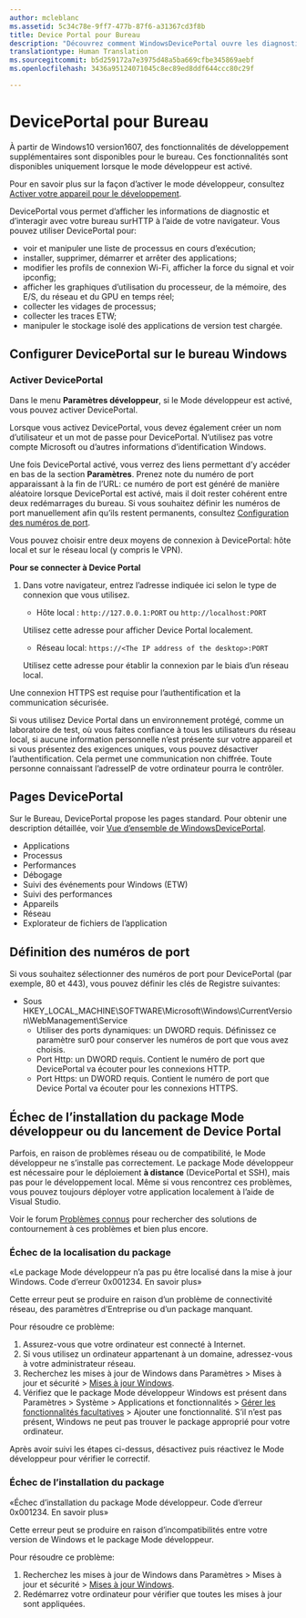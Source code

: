 ```yaml
---
author: mcleblanc
ms.assetid: 5c34c78e-9ff7-477b-87f6-a31367cd3f8b
title: Device Portal pour Bureau
description: "Découvrez comment WindowsDevicePortal ouvre les diagnostics et l’automatisation sur votre bureau Windows."
translationtype: Human Translation
ms.sourcegitcommit: b5d259172a7e3975d48a5ba669cfbe345869aebf
ms.openlocfilehash: 3436a95124071045c8ec89ed8ddf644ccc80c29f

---
```

# DevicePortal pour Bureau

À partir de Windows10 version1607, des fonctionnalités de développement supplémentaires sont disponibles pour le bureau. Ces fonctionnalités sont disponibles uniquement lorsque le mode développeur est activé.

Pour en savoir plus sur la façon d’activer le mode développeur, consultez [Activer votre appareil pour le développement](../get-started/enable-your-device-for-development.md).

DevicePortal vous permet d’afficher les informations de diagnostic et d’interagir avec votre bureau surHTTP à l’aide de votre navigateur. Vous pouvez utiliser DevicePortal pour:
- voir et manipuler une liste de processus en cours d’exécution;
- installer, supprimer, démarrer et arrêter des applications;
- modifier les profils de connexion Wi-Fi, afficher la force du signal et voir ipconfig;
- afficher les graphiques d’utilisation du processeur, de la mémoire, des E/S, du réseau et du GPU en temps réel;
- collecter les vidages de processus;
- collecter les traces ETW; 
- manipuler le stockage isolé des applications de version test chargée.

## Configurer DevicePortal sur le bureau Windows

### Activer DevicePortal

Dans le menu **Paramètres développeur**, si le Mode développeur est activé, vous pouvez activer DevicePortal.  

Lorsque vous activez DevicePortal, vous devez également créer un nom d’utilisateur et un mot de passe pour DevicePortal. N’utilisez pas votre compte Microsoft ou d’autres informations d’identification Windows.  

Une fois DevicePortal activé, vous verrez des liens permettant d’y accéder en bas de la section **Paramètres**. Prenez note du numéro de port apparaissant à la fin de l’URL: ce numéro de port est généré de manière aléatoire lorsque DevicePortal est activé, mais il doit rester cohérent entre deux redémarrages du bureau. Si vous souhaitez définir les numéros de port manuellement afin qu’ils restent permanents, consultez [Configuration des numéros de port](device-portal-desktop.md#setting-port-numbers).

Vous pouvez choisir entre deux moyens de connexion à DevicePortal: hôte local et sur le réseau local (y compris le VPN).

**Pour se connecter à Device Portal**

1. Dans votre navigateur, entrez l’adresse indiquée ici selon le type de connexion que vous utilisez.

    - Hôte local : `http://127.0.0.1:PORT` ou `http://localhost:PORT`

    Utilisez cette adresse pour afficher Device Portal localement.
    
    - Réseau local: `https://<The IP address of the desktop>:PORT`

    Utilisez cette adresse pour établir la connexion par le biais d’un réseau local.

Une connexion HTTPS est requise pour l’authentification et la communication sécurisée.

Si vous utilisez Device Portal dans un environnement protégé, comme un laboratoire de test, où vous faites confiance à tous les utilisateurs du réseau local, si aucune information personnelle n’est présente sur votre appareil et si vous présentez des exigences uniques, vous pouvez désactiver l’authentification. Cela permet une communication non chiffrée. Toute personne connaissant l’adresseIP de votre ordinateur pourra le contrôler.

## Pages DevicePortal

Sur le Bureau, DevicePortal propose les pages standard. Pour obtenir une description détaillée, voir [Vue d’ensemble de WindowsDevicePortal](device-portal.md).

- Applications
- Processus
- Performances
- Débogage
- Suivi des événements pour Windows (ETW)
- Suivi des performances
- Appareils
- Réseau
- Explorateur de fichiers de l’application 

## Définition des numéros de port

Si vous souhaitez sélectionner des numéros de port pour DevicePortal (par exemple, 80 et 443), vous pouvez définir les clés de Registre suivantes:

- Sous HKEY_LOCAL_MACHINE\SOFTWARE\Microsoft\Windows\CurrentVersion\WebManagement\Service
    - Utiliser des ports dynamiques: un DWORD requis. Définissez ce paramètre sur0 pour conserver les numéros de port que vous avez choisis.
    - Port Http: un DWORD requis. Contient le numéro de port que DevicePortal va écouter pour les connexions HTTP.  
    - Port Https: un DWORD requis. Contient le numéro de port que Device Portal va écouter pour les connexions HTTPS.

## Échec de l’installation du package Mode développeur ou du lancement de Device Portal
Parfois, en raison de problèmes réseau ou de compatibilité, le Mode développeur ne s’installe pas correctement. Le package Mode développeur est nécessaire pour le déploiement **à distance** (DevicePortal et SSH), mais pas pour le développement local.  Même si vous rencontrez ces problèmes, vous pouvez toujours déployer votre application localement à l’aide de Visual Studio. 

Voir le forum [Problèmes connus](https://social.msdn.microsoft.com/Forums/en-US/home?forum=Win10SDKToolsIssues&sort=relevancedesc&brandIgnore=True&searchTerm=%22device+portal%22) pour rechercher des solutions de contournement à ces problèmes et bien plus encore. 

### Échec de la localisation du package

«Le package Mode développeur n’a pas pu être localisé dans la mise à jour Windows. Code d’erreur 0x001234. En savoir plus»   

Cette erreur peut se produire en raison d’un problème de connectivité réseau, des paramètres d’Entreprise ou d’un package manquant. 

Pour résoudre ce problème:

1. Assurez-vous que votre ordinateur est connecté à Internet. 
2. Si vous utilisez un ordinateur appartenant à un domaine, adressez-vous à votre administrateur réseau. 
3. Recherchez les mises à jour de Windows dans Paramètres &gt; Mises à jour et sécurité &gt; [Mises à jour Windows](ms-settings:windowsupdate).
4. Vérifiez que le package Mode développeur Windows est présent dans Paramètres &gt; Système &gt; Applications et fonctionnalités &gt; [Gérer les fonctionnalités facultatives](ms-settings:optionalfeatures) &gt; Ajouter une fonctionnalité. S’il n’est pas présent, Windows ne peut pas trouver le package approprié pour votre ordinateur. 

Après avoir suivi les étapes ci-dessus, désactivez puis réactivez le Mode développeur pour vérifier le correctif. 


### Échec de l’installation du package

«Échec d’installation du package Mode développeur. Code d’erreur 0x001234. En savoir plus»

Cette erreur peut se produire en raison d’incompatibilités entre votre version de Windows et le package Mode développeur. 

Pour résoudre ce problème:

1. Recherchez les mises à jour de Windows dans Paramètres &gt; Mises à jour et sécurité &gt; [Mises à jour Windows](ms-settings:windowsupdate).
2. Redémarrez votre ordinateur pour vérifier que toutes les mises à jour sont appliquées.



<!--HONumber=Aug16_HO5-->



